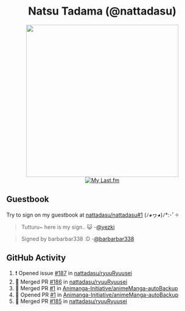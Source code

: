 <div align="center">

# Natsu Tadama (@nattadasu)

[<img width="400" src="https://spotify.nattadeploy.my.id/api?theme=dark&scan=true">](https://open.spotify.com/user/nattadasu)<br>
[![My Last.fm](https://lastfm.nattadeploy.my.id/api?user=nattadasu&loved=true)](https://www.last.fm/user/nattadasu)
</div>

## Guestbook

Try to sign on my guestbook at [nattadasu/nattadasu#1](https://github.com/nattadasu/nattadasu/issues/1) (ﾉ◕ヮ◕)ﾉ\*:･ﾟ✧

<!--START:guestbook-->
> Tutturu~  here is my sign.. :smiley_cat: 
> -[@yezki](https://github.com/yezki)

> Signed by barbarbar338 :D
> -[@barbarbar338](https://github.com/barbarbar338)
<!--END:guestbook-->

## GitHub Activity
<!--START_SECTION:activity-->
1. ❗ Opened issue [#187](https://github.com/nattadasu/ryuuRyuusei/issues/187) in [nattadasu/ryuuRyuusei](https://github.com/nattadasu/ryuuRyuusei)
2. 🎉 Merged PR [#186](https://github.com/nattadasu/ryuuRyuusei/pull/186) in [nattadasu/ryuuRyuusei](https://github.com/nattadasu/ryuuRyuusei)
3. 🎉 Merged PR [#1](https://github.com/Animanga-Initiative/animeManga-autoBackup/pull/1) in [Animanga-Initiative/animeManga-autoBackup](https://github.com/Animanga-Initiative/animeManga-autoBackup)
4. 💪 Opened PR [#1](https://github.com/Animanga-Initiative/animeManga-autoBackup/pull/1) in [Animanga-Initiative/animeManga-autoBackup](https://github.com/Animanga-Initiative/animeManga-autoBackup)
5. 🎉 Merged PR [#185](https://github.com/nattadasu/ryuuRyuusei/pull/185) in [nattadasu/ryuuRyuusei](https://github.com/nattadasu/ryuuRyuusei)
<!--END_SECTION:activity-->
